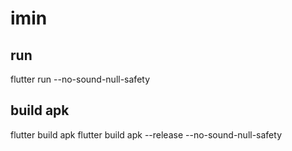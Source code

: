 # imin

## run
flutter run --no-sound-null-safety

## build apk
flutter build apk
flutter build apk --release --no-sound-null-safety
